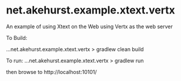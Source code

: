 # net.akehurst.example.xtext.vertx
An example of using Xtext on the Web using Vertx as the web server


To Build:

  ...net.akehurst.example.xtext.vertx > gradlew clean build


To run:
  ...net.akehurst.example.xtext.vertx > gradlew run

then browse to   http://localhost:10101/